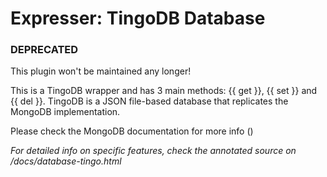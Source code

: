# Expresser: TingoDB Database

### DEPRECATED

This plugin won't be maintained any longer!

This is a TingoDB wrapper and has 3 main methods: {{ get }}, {{ set }} and {{ del }}.
TingoDB is a JSON file-based database that replicates the MongoDB implementation.

Please check the MongoDB documentation for more info ()

*For detailed info on specific features, check the annotated source on /docs/database-tingo.html*
